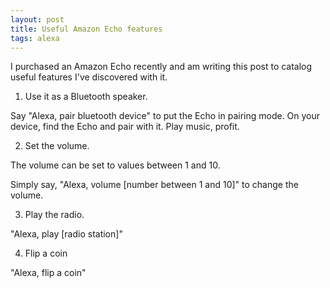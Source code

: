 ```yaml
---
layout: post
title: Useful Amazon Echo features
tags: alexa
---
```


I purchased an Amazon Echo recently and am writing this post to catalog useful features I've discovered with it.

1. Use it as a Bluetooth speaker.

Say "Alexa, pair bluetooth device" to put the Echo in pairing mode. On your device, find the Echo and pair with it. Play music, profit.

2. Set the volume.

The volume can be set to values between 1 and 10.

Simply say, "Alexa, volume [number between 1 and 10]" to change the volume.

3. Play the radio.

"Alexa, play [radio station]"

4. Flip a coin

"Alexa, flip a coin"
